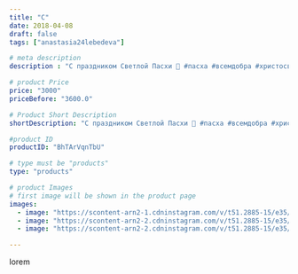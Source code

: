 ```yaml
---
title: "С"
date: 2018-04-08
draft: false
tags: ["anastasia24lebedeva"]

# meta description
description : "С праздником Светлой Пасхи 🌻 #пасха #всемдобра #христосвоскресе"

# product Price
price: "3000"
priceBefore: "3600.0"

# Product Short Description
shortDescription: "С праздником Светлой Пасхи 🌻 #пасха #всемдобра #христосвоскресе"

#product ID
productID: "BhTArVqnTbU"

# type must be "products"
type: "products"

# product Images
# first image will be shown in the product page
images:
  - image: "https://scontent-arn2-1.cdninstagram.com/v/t51.2885-15/e35/30084423_448145928944224_5060971818433642496_n.jpg?_nc_ht=scontent-arn2-1.cdninstagram.com&_nc_cat=104&_nc_ohc=MgfPsUGj2r0AX-7rgUN&tp=1&oh=55e10e3c2baf233ebff949be4fd890bc&oe=605FB7D2&ig_cache_key=MTc1Mjc0NzAyODcxMjM1MzcwNg%3D%3D.2"
  - image: "https://scontent-arn2-2.cdninstagram.com/v/t51.2885-15/e35/29739033_2040329479623936_9094399284261945344_n.jpg?_nc_ht=scontent-arn2-2.cdninstagram.com&_nc_cat=100&_nc_ohc=0RRJPQwy-fsAX81WoVO&tp=1&oh=ea7f1fd10e3239bf57c0b9572d97da87&oe=606101FE&ig_cache_key=MTc1Mjc0NzA0MDc0MTUyNDgyOA%3D%3D.2"
  - image: "https://scontent-arn2-2.cdninstagram.com/v/t51.2885-15/e35/29714453_2059661164305144_2468166444852969472_n.jpg?_nc_ht=scontent-arn2-2.cdninstagram.com&_nc_cat=100&_nc_ohc=AFKtDOR7l1AAX9bNu6Z&tp=1&oh=279d8e5c130c29d84be58112a7c463f7&oe=60601758&ig_cache_key=MTc1Mjc0NzA1MDgyNDY3OTQ0MA%3D%3D.2"

---
```

lorem
